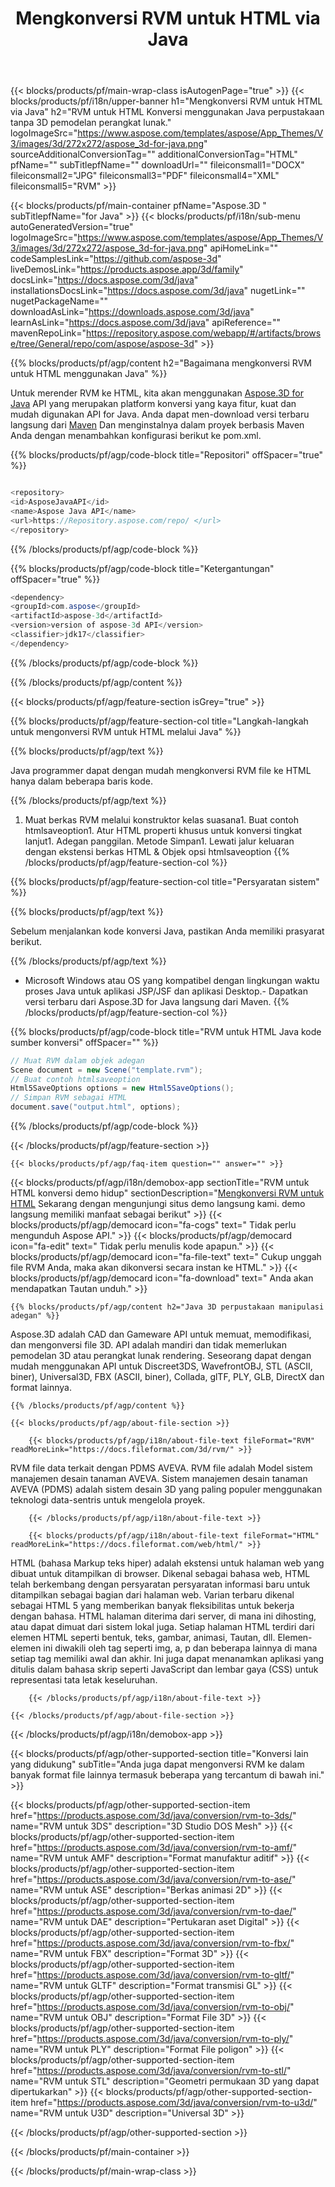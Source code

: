 ﻿---
title: Mengkonversi RVM untuk HTML via Java 
weight: 1720
url: /id/java/conversion/rvm-to-html/ 
description: Contoh Java kode konversi untuk format RVM ke file HTML. Gunakan kode contoh ini untuk mengonversi RVM ke HTML dalam aplikasi berbasis Web atau Desktop Java apa pun.
---
{{< blocks/products/pf/main-wrap-class isAutogenPage="true" >}}
{{< blocks/products/pf/i18n/upper-banner h1="Mengkonversi RVM untuk HTML via Java" h2="RVM untuk HTML Konversi menggunakan Java perpustakaan tanpa 3D pemodelan perangkat lunak." logoImageSrc="https://www.aspose.com/templates/aspose/App_Themes/V3/images/3d/272x272/aspose_3d-for-java.png" sourceAdditionalConversionTag="" additionalConversionTag="HTML" pfName="" subTitlepfName="" downloadUrl="" fileiconsmall1="DOCX" fileiconsmall2="JPG" fileiconsmall3="PDF" fileiconsmall4="XML" fileiconsmall5="RVM" >}}

{{< blocks/products/pf/main-container pfName="Aspose.3D " subTitlepfName="for Java" >}}
{{< blocks/products/pf/i18n/sub-menu autoGeneratedVersion="true" logoImageSrc="https://www.aspose.com/templates/aspose/App_Themes/V3/images/3d/272x272/aspose_3d-for-java.png" apiHomeLink="" codeSamplesLink="https://github.com/aspose-3d" liveDemosLink="https://products.aspose.app/3d/family" docsLink="https://docs.aspose.com/3d/java" installationsDocsLink="https://docs.aspose.com/3d/java" nugetLink="" nugetPackageName="" downloadAsLink="https://downloads.aspose.com/3d/java" learnAsLink="https://docs.aspose.com/3d/java" apiReference="" mavenRepoLink="https://repository.aspose.com/webapp/#/artifacts/browse/tree/General/repo/com/aspose/aspose-3d" >}}

{{% blocks/products/pf/agp/content h2="Bagaimana mengkonversi RVM untuk HTML menggunakan Java" %}}

 Untuk merender RVM ke HTML, kita akan menggunakan
 [Aspose.3D for Java](https://products.aspose.com/3d/java) 
 API yang merupakan platform konversi yang kaya fitur, kuat dan mudah digunakan API for Java. Anda dapat men-download versi terbaru langsung dari
 [Maven](https://repository.aspose.com/webapp/#/artifacts/browse/tree/General/repo/com/aspose/aspose-3d) 
 Dan menginstalnya dalam proyek berbasis Maven Anda dengan menambahkan konfigurasi berikut ke pom.xml.

{{% blocks/products/pf/agp/code-block title="Repositori" offSpacer="true" %}}

```cs

<repository>
<id>AsposeJavaAPI</id>
<name>Aspose Java API</name>
<url>https://Repository.aspose.com/repo/ </url>
</repository>


```

{{% /blocks/products/pf/agp/code-block %}}

{{% blocks/products/pf/agp/code-block title="Ketergantungan" offSpacer="true" %}}

```cs
<dependency>
<groupId>com.aspose</groupId>
<artifactId>aspose-3d</artifactId>
<version>version of aspose-3d API</version>
<classifier>jdk17</classifier>
</dependency>


```

{{% /blocks/products/pf/agp/code-block %}}

{{% /blocks/products/pf/agp/content %}}

{{< blocks/products/pf/agp/feature-section isGrey="true" >}}

{{% blocks/products/pf/agp/feature-section-col title="Langkah-langkah untuk mengonversi RVM untuk HTML melalui Java" %}}

{{% blocks/products/pf/agp/text %}}

 Java programmer dapat dengan mudah mengkonversi RVM file ke HTML hanya dalam beberapa baris kode.

{{% /blocks/products/pf/agp/text %}}

1. Muat berkas RVM melalui konstruktor kelas suasana1. Buat contoh htmlsaveoption1. Atur HTML properti khusus untuk konversi tingkat lanjut1. Adegan panggilan. Metode Simpan1. Lewati jalur keluaran dengan ekstensi berkas HTML & Objek opsi htmlsaveoption
{{% /blocks/products/pf/agp/feature-section-col %}}

{{% blocks/products/pf/agp/feature-section-col title="Persyaratan sistem" %}}

{{% blocks/products/pf/agp/text %}}

 Sebelum menjalankan kode konversi Java, pastikan Anda memiliki prasyarat berikut.

{{% /blocks/products/pf/agp/text %}}

- Microsoft Windows atau OS yang kompatibel dengan lingkungan waktu proses Java untuk aplikasi JSP/JSF dan aplikasi Desktop.- Dapatkan versi terbaru dari Aspose.3D for Java langsung dari Maven.
{{% /blocks/products/pf/agp/feature-section-col %}}

{{% blocks/products/pf/agp/code-block title="RVM untuk HTML Java kode sumber konversi" offSpacer="" %}}

```cs
// Muat RVM dalam objek adegan 
Scene document = new Scene("template.rvm");
// Buat contoh htmlsaveoption 
Html5SaveOptions options = new Html5SaveOptions();
// Simpan RVM sebagai HTML 
document.save("output.html", options);   


```

{{% /blocks/products/pf/agp/code-block %}}

{{< /blocks/products/pf/agp/feature-section >}}

    {{< blocks/products/pf/agp/faq-item question="" answer="" >}}
 

<!-- aboutfile Starts -->

{{< blocks/products/pf/agp/i18n/demobox-app sectionTitle="RVM untuk HTML konversi demo hidup" sectionDescription="[Mengkonversi RVM untuk HTML](https://products.aspose.app/3d/conversion/rvm-to-html) Sekarang dengan mengunjungi situs demo langsung kami. demo langsung memiliki manfaat sebagai berikut" >}}
        {{< blocks/products/pf/agp/democard icon="fa-cogs" text=" Tidak perlu mengunduh Aspose API." >}}
        {{< blocks/products/pf/agp/democard icon="fa-edit" text=" Tidak perlu menulis kode apapun." >}}
        {{< blocks/products/pf/agp/democard icon="fa-file-text" text=" Cukup unggah file RVM Anda, maka akan dikonversi secara instan ke HTML." >}}
        {{< blocks/products/pf/agp/democard icon="fa-download" text=" Anda akan mendapatkan Tautan unduh." >}}

    {{% blocks/products/pf/agp/content h2="Java 3D perpustakaan manipulasi adegan" %}}

 Aspose.3D adalah CAD dan Gameware API untuk memuat, memodifikasi, dan mengonversi file 3D. API adalah mandiri dan tidak memerlukan pemodelan 3D atau perangkat lunak rendering. Seseorang dapat dengan mudah menggunakan API untuk Discreet3DS, WavefrontOBJ, STL (ASCII, biner), Universal3D, FBX (ASCII, biner), Collada, glTF, PLY, GLB, DirectX dan format lainnya. 



    {{% /blocks/products/pf/agp/content %}}

    {{< blocks/products/pf/agp/about-file-section >}}

        {{< blocks/products/pf/agp/i18n/about-file-text fileFormat="RVM" readMoreLink="https://docs.fileformat.com/3d/rvm/" >}}

RVM file data terkait dengan PDMS AVEVA. RVM file adalah Model sistem manajemen desain tanaman AVEVA. Sistem manajemen desain tanaman AVEVA (PDMS) adalah sistem desain 3D yang paling populer menggunakan teknologi data-sentris untuk mengelola proyek.


        {{< /blocks/products/pf/agp/i18n/about-file-text >}}

        {{< blocks/products/pf/agp/i18n/about-file-text fileFormat="HTML" readMoreLink="https://docs.fileformat.com/web/html/" >}}

HTML (bahasa Markup teks hiper) adalah ekstensi untuk halaman web yang dibuat untuk ditampilkan di browser. Dikenal sebagai bahasa web, HTML telah berkembang dengan persyaratan persyaratan informasi baru untuk ditampilkan sebagai bagian dari halaman web. Varian terbaru dikenal sebagai HTML 5 yang memberikan banyak fleksibilitas untuk bekerja dengan bahasa. HTML halaman diterima dari server, di mana ini dihosting, atau dapat dimuat dari sistem lokal juga. Setiap halaman HTML terdiri dari elemen HTML seperti bentuk, teks, gambar, animasi, Tautan, dll. Elemen-elemen ini diwakili oleh tag seperti img, a, p dan beberapa lainnya di mana setiap tag memiliki awal dan akhir. Ini juga dapat menanamkan aplikasi yang ditulis dalam bahasa skrip seperti JavaScript dan lembar gaya (CSS) untuk representasi tata letak keseluruhan.


        {{< /blocks/products/pf/agp/i18n/about-file-text >}}

    {{< /blocks/products/pf/agp/about-file-section >}}

{{< /blocks/products/pf/agp/i18n/demobox-app >}}

<!-- aboutfile Ends -->

{{< blocks/products/pf/agp/other-supported-section title="Konversi lain yang didukung" subTitle="Anda juga dapat mengonversi RVM ke dalam banyak format file lainnya termasuk beberapa yang tercantum di bawah ini." >}}

{{< blocks/products/pf/agp/other-supported-section-item href="https://products.aspose.com/3d/java/conversion/rvm-to-3ds/" name="RVM untuk 3DS" description="3D Studio DOS Mesh" >}}
{{< blocks/products/pf/agp/other-supported-section-item href="https://products.aspose.com/3d/java/conversion/rvm-to-amf/" name="RVM untuk AMF" description="Format manufaktur aditif" >}}
{{< blocks/products/pf/agp/other-supported-section-item href="https://products.aspose.com/3d/java/conversion/rvm-to-ase/" name="RVM untuk ASE" description="Berkas animasi 2D" >}}
{{< blocks/products/pf/agp/other-supported-section-item href="https://products.aspose.com/3d/java/conversion/rvm-to-dae/" name="RVM untuk DAE" description="Pertukaran aset Digital" >}}
{{< blocks/products/pf/agp/other-supported-section-item href="https://products.aspose.com/3d/java/conversion/rvm-to-fbx/" name="RVM untuk FBX" description="Format 3D" >}}
{{< blocks/products/pf/agp/other-supported-section-item href="https://products.aspose.com/3d/java/conversion/rvm-to-gltf/" name="RVM untuk GLTF" description="Format transmisi GL" >}}
{{< blocks/products/pf/agp/other-supported-section-item href="https://products.aspose.com/3d/java/conversion/rvm-to-obj/" name="RVM untuk OBJ" description="Format File 3D" >}}
{{< blocks/products/pf/agp/other-supported-section-item href="https://products.aspose.com/3d/java/conversion/rvm-to-ply/" name="RVM untuk PLY" description="Format File poligon" >}}
{{< blocks/products/pf/agp/other-supported-section-item href="https://products.aspose.com/3d/java/conversion/rvm-to-stl/" name="RVM untuk STL" description="Geometri permukaan 3D yang dapat dipertukarkan" >}}
{{< blocks/products/pf/agp/other-supported-section-item href="https://products.aspose.com/3d/java/conversion/rvm-to-u3d/" name="RVM untuk U3D" description="Universal 3D" >}}

{{< /blocks/products/pf/agp/other-supported-section >}}

{{< /blocks/products/pf/main-container >}}
    
{{< /blocks/products/pf/main-wrap-class >}}